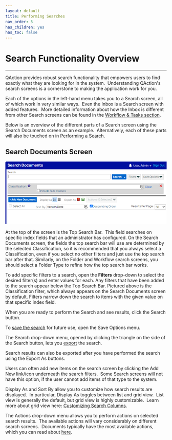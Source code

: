 ```yaml
---
layout: default
title: Performing Searches
nav_order: 5
has_children: yes
has_toc: false
---
```

# Search Functionality Overview
---

QAction provides robust search functionality that empowers users to find exactly what they are looking for in the system.  Understanding QAction's search screens is a cornerstone to making the application work for you.  

Each of the options in the left-hand menu takes you to a Search screen, all of which work in very similar ways.  Even the Inbox is a Search screen with added features.  More detailed information about how the Inbox is different from other Search screens can be found in the [Workflow & Tasks section](/docs/workflows-and-tasks/).

Below is an overview of the different parts of a Search screen using the Search Documents screen as an example.  Alternatively, each of these parts will also be touched on in [Performing a Search](/docs/performing-searches/performing-a-search).

## Search Documents Screen  
![](/assets/images/blank-search.png)

At the top of the screen is the Top Search Bar.  This field searches on specific index fields that an administrator has configured. On the Search Documents screen, the fields the top search bar will use are determined by the selected Classification, so it is recommended that you always select a Classification, even if you select no other filters and just use the top search bar after that. Similarly, on the Folder and Workflow search screens, you should select a Folder Type to refine how the top search bar works. 

To add specific filters to a search, open the **Filters** drop-down to select the desired filter(s) and enter values for each. Any filters that have been added to the search appear below the Top Search Bar. Pictured above is the Classification filter, which always appears on the Search Documents screen by default. Filters narrow down the search to items with the given value on that specific index field.

When you are ready to perform the Search and see results, click the Search button.  

To [save the search](/docs/performing-searches/saved-search/) for future use, open the Save Options menu.

The Search drop-down menu, opened by clicking the triangle on the side of the Search button, lets you [export](/docs/performing-searches/exporting-search-results) the search.

Search results can also be exported after you have performed the search using the Export As buttons.

Users can often add new items on the search screen by clicking the Add New link/icon underneath the search filters.  Some Search screens will not have this option, if the user cannot add items of that type to the system.

Display As and Sort By allow you to customize how search results are displayed.  In particular, Display As toggles between list and grid view.  List view is generally the default, but grid view is highly customizable.  Learn more about grid view here: [Customizing Search Columns](/docs/performing-searches/customizing-search-columns.md). 

The Actions drop-down menu allows you to perform actions on selected search results.  The available actions will vary considerably on different search screens.  Documents typically have the most available actions, which you can read about [here](/docs/working-with-documents/document-actions/subscribe-to-document).